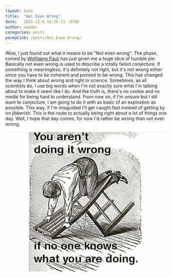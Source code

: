 ```yaml
---
layout: base
title:  "Not Even Wrong"
date:   2021-12-6 14:16:13 -0700
author: xander
categories: posts
permalink: /posts/Not_Even_Wrong/
---
```




Wow, I just found out what it means to be "Not even wrong". The phase, coined by [Wolfgang Pauli](https://en.wikipedia.org/wiki/Wolfgang_Pauli) has just given me a huge slice of humble pie. Basically not even wrong is used to describe a totally failed conjecture. If something is meaningless, it's definitely not right, but it's not wrong either since you have to be coherent and pointed to be wrong. This has changed the way I think about wrong and right in science. Sometimes, as all scientists do, I use big words when I'm not exactly sure what I'm talking about to make it seem like I do. And the truth is, there's no cookie and no medal for being hard to understand. From now on, if I'm unsure but I stil want to conjecture, I am going to do it with as basic of an explnation as possible. This way, if I'm misguided I'll get caught fast instead of getting by on jibberish. This is the route to actually being right about a lot of things one day. Well, I hope that day comes, for now I'd rather be wrong than not even wrong.

<img src="/assets/images/doing_it_wrong.jpeg" alt="you're doing it wrong!" width="500" align="center"/>
